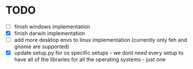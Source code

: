 # TODO

- [ ] finish windows implementation
- [x] finish darwin implementation
- [ ] add more desktop envs to linux implementation (currently only feh and gnome are supported)
- [x] update setup.py for os specific setups - we dont need every setup to have all of the libraries for all the operating systems - just one 
